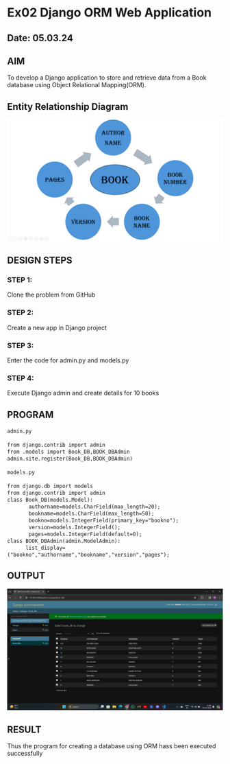 # Ex02 Django ORM Web Application
## Date: 05.03.24

## AIM
To develop a Django application to store and retrieve data from a Book database using Object Relational Mapping(ORM).

## Entity Relationship Diagram 
![alt text](<2024-03-06 (1).png>)

## DESIGN STEPS

### STEP 1:
Clone the problem from GitHub

### STEP 2:
Create a new app in Django project

### STEP 3:
Enter the code for admin.py and models.py

### STEP 4:
Execute Django admin and create details for 10 books

## PROGRAM
```
admin.py

from django.contrib import admin
from .models import Book_DB,BOOK_DBAdmin
admin.site.register(Book_DB,BOOK_DBAdmin)

models.py

from django.db import models
from django.contrib import admin
class Book_DB(models.Model):
       authorname=models.CharField(max_length=20);
       bookname=models.CharField(max_length=50);
       bookno=models.IntegerField(primary_key="bookno");
       version=models.IntegerField();
       pages=models.IntegerField(default=0);
class BOOK_DBAdmin(admin.ModelAdmin):
      list_display=("bookno","authorname","bookname","version","pages");
```

## OUTPUT

![output](./output.png)


## RESULT
Thus the program for creating a database using ORM hass been executed successfully
